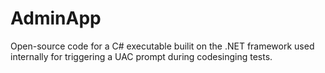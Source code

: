 # AdminApp
 Open-source code for a C# executable builit on the .NET framework used internally for triggering a UAC prompt during codesinging tests.
